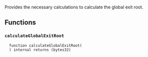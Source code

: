 Provides the necessary calculations to calculate the global exit root.

## Functions

### `calculateGlobalExitRoot`

```solidity
  function calculateGlobalExitRoot(
  ) internal returns (bytes32)
```
